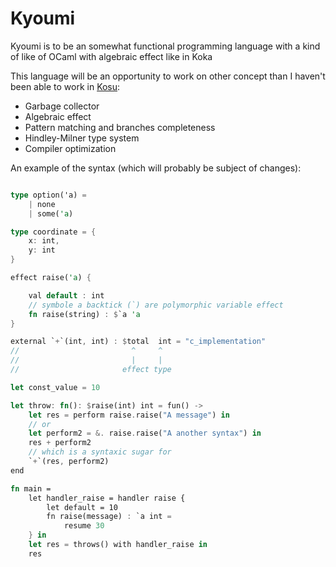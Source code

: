 # Kyoumi

Kyoumi is to be an somewhat functional programming language with a kind of like of OCaml with algebraic effect like in Koka

This language will be an opportunity to work on other concept than I haven't been able to work in [Kosu](https://github.com/EruEri/kosu-lang):
- Garbage collector
- Algebraic effect
- Pattern matching and branches completeness
- Hindley-Milner type system
- Compiler optimization 


An example of the syntax (which will probably be subject of changes):


```rust

type option('a) = 
    | none
    | some('a)

type coordinate = {
    x: int,
    y: int
}

effect raise('a) {

    val default : int
    // symbole a backtick (`) are polymorphic variable effect
    fn raise(string) : $`a 'a
}

external `+`(int, int) : $total  int = "c_implementation"
//                         ^     ^
//                         |     | 
//                       effect type

let const_value = 10

let throw: fn(): $raise(int) int = fun() ->
    let res = perform raise.raise("A message") in
    // or 
    let perform2 = &. raise.raise("A another syntax") in
    res + perform2
    // which is a syntaxic sugar for
    `+`(res, perform2)
end

fn main = 
    let handler_raise = handler raise {
        let default = 10
        fn raise(message) : `a int = 
            resume 30
    } in
    let res = throws() with handler_raise in
    res

```